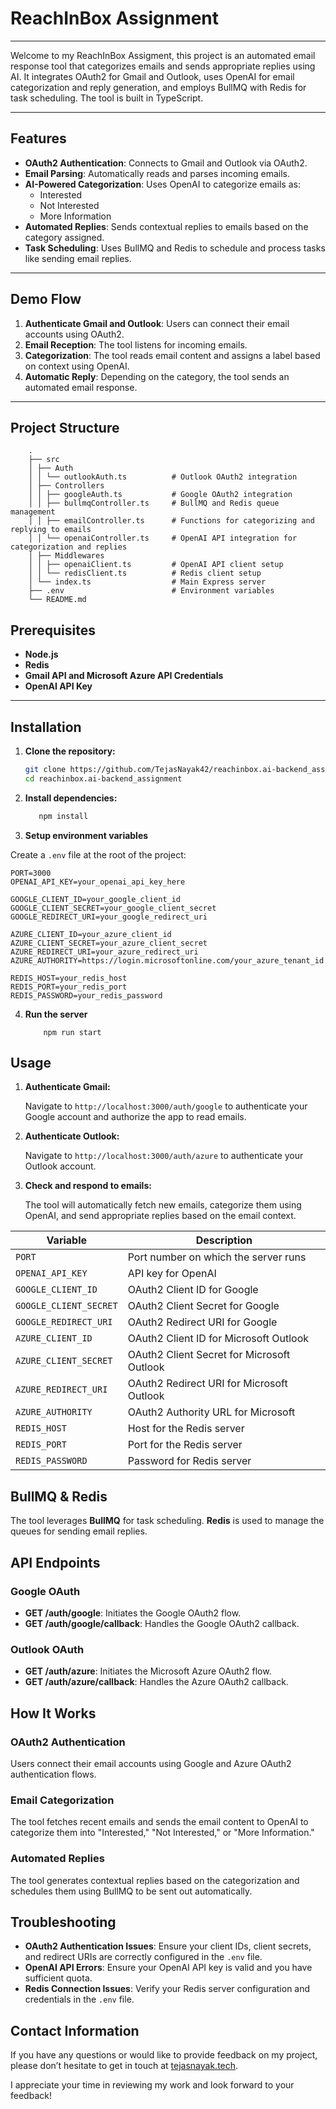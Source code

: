 # ReachInBox Assignment

<hr>
Welcome to my ReachInBox Assigment, this project is an automated email response tool that categorizes emails and sends appropriate replies using AI. It integrates OAuth2 for Gmail and Outlook, uses OpenAI for email categorization and reply generation, and employs BullMQ with Redis for task scheduling. The tool is built in TypeScript.

<hr>

## Features

- **OAuth2 Authentication**: Connects to Gmail and Outlook via OAuth2.
- **Email Parsing**: Automatically reads and parses incoming emails.
- **AI-Powered Categorization**: Uses OpenAI to categorize emails as:
  - Interested
  - Not Interested
  - More Information
- **Automated Replies**: Sends contextual replies to emails based on the category assigned.
- **Task Scheduling**: Uses BullMQ and Redis to schedule and process tasks like sending email replies.

<hr>

## Demo Flow

1. **Authenticate Gmail and Outlook**: Users can connect their email accounts using OAuth2.
2. **Email Reception**: The tool listens for incoming emails.
3. **Categorization**: The tool reads email content and assigns a label based on context using OpenAI.
4. **Automatic Reply**: Depending on the category, the tool sends an automated email response.

<hr>

## Project Structure

        .
        ├── src
        │ ├── Auth
        │ │ └── outlookAuth.ts          # Outlook OAuth2 integration
        │ ├── Controllers
        │ │ ├── googleAuth.ts           # Google OAuth2 integration
        │ │ ├── bullmqController.ts     # BullMQ and Redis queue management
        │ │ ├── emailController.ts      # Functions for categorizing and replying to emails
        │ │ └── openaiController.ts     # OpenAI API integration for categorization and replies
        │ ├── Middlewares
        │ │ ├── openaiClient.ts         # OpenAI API client setup
        │ │ └── redisClient.ts          # Redis client setup
        │ └── index.ts                  # Main Express server
        ├── .env                        # Environment variables
        └── README.md

## Prerequisites

- **Node.js**
- **Redis**
- **Gmail API and Microsoft Azure API Credentials**
- **OpenAI API Key**

<hr>

## Installation

1. **Clone the repository:**

   ```bash
   git clone https://github.com/TejasNayak42/reachinbox.ai-backend_assignment.git
   cd reachinbox.ai-backend_assignment
   ```

2. **Install dependencies:**

   ```bash
      npm install

   ```

3. **Setup environment variables**

Create a `.env` file at the root of the project:

```
PORT=3000
OPENAI_API_KEY=your_openai_api_key_here

GOOGLE_CLIENT_ID=your_google_client_id
GOOGLE_CLIENT_SECRET=your_google_client_secret
GOOGLE_REDIRECT_URI=your_google_redirect_uri

AZURE_CLIENT_ID=your_azure_client_id
AZURE_CLIENT_SECRET=your_azure_client_secret
AZURE_REDIRECT_URI=your_azure_redirect_uri
AZURE_AUTHORITY=https://login.microsoftonline.com/your_azure_tenant_id

REDIS_HOST=your_redis_host
REDIS_PORT=your_redis_port
REDIS_PASSWORD=your_redis_password

```

4.  **Run the server**

            npm run start

## Usage

1. **Authenticate Gmail:**

   Navigate to `http://localhost:3000/auth/google` to authenticate your Google account and authorize the app to read emails.

2. **Authenticate Outlook:**

   Navigate to `http://localhost:3000/auth/azure` to authenticate your Outlook account.

3. **Check and respond to emails:**

   The tool will automatically fetch new emails, categorize them using OpenAI, and send appropriate replies based on the email context.

| Variable               | Description                                |
| ---------------------- | ------------------------------------------ |
| `PORT`                 | Port number on which the server runs       |
| `OPENAI_API_KEY`       | API key for OpenAI                         |
| `GOOGLE_CLIENT_ID`     | OAuth2 Client ID for Google                |
| `GOOGLE_CLIENT_SECRET` | OAuth2 Client Secret for Google            |
| `GOOGLE_REDIRECT_URI`  | OAuth2 Redirect URI for Google             |
| `AZURE_CLIENT_ID`      | OAuth2 Client ID for Microsoft Outlook     |
| `AZURE_CLIENT_SECRET`  | OAuth2 Client Secret for Microsoft Outlook |
| `AZURE_REDIRECT_URI`   | OAuth2 Redirect URI for Microsoft Outlook  |
| `AZURE_AUTHORITY`      | OAuth2 Authority URL for Microsoft         |
| `REDIS_HOST`           | Host for the Redis server                  |
| `REDIS_PORT`           | Port for the Redis server                  |
| `REDIS_PASSWORD`       | Password for Redis server                  |

## BullMQ & Redis

The tool leverages **BullMQ** for task scheduling. **Redis** is used to manage the queues for sending email replies.

## API Endpoints

### Google OAuth

- **GET /auth/google**: Initiates the Google OAuth2 flow.
- **GET /auth/google/callback**: Handles the Google OAuth2 callback.

### Outlook OAuth

- **GET /auth/azure**: Initiates the Microsoft Azure OAuth2 flow.
- **GET /auth/azure/callback**: Handles the Azure OAuth2 callback.

## How It Works

### OAuth2 Authentication

Users connect their email accounts using Google and Azure OAuth2 authentication flows.

### Email Categorization

The tool fetches recent emails and sends the email content to OpenAI to categorize them into "Interested," "Not Interested," or "More Information."

### Automated Replies

The tool generates contextual replies based on the categorization and schedules them using BullMQ to be sent out automatically.

## Troubleshooting

- **OAuth2 Authentication Issues**: Ensure your client IDs, client secrets, and redirect URIs are correctly configured in the `.env` file.
- **OpenAI API Errors**: Ensure your OpenAI API key is valid and you have sufficient quota.
- **Redis Connection Issues**: Verify your Redis server configuration and credentials in the `.env` file.

## Contact Information

If you have any questions or would like to provide feedback on my project, please don’t hesitate to get in touch at [tejasnayak.tech](https://tejasnayak.tech).

I appreciate your time in reviewing my work and look forward to your feedback!
